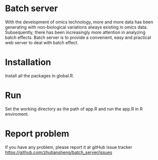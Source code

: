 # Batch server
With the development of omics technology, more and more data has been generating with non-biological variations always existing in omics data. Subsequently, there has been increasingly more attention in analyzing batch effects. Batch server is to provide a convenient, easy and practical web server to deal with batch effect.
# Installation
Install all the packages in global.R.
# Run
Set the working directory as the path of app.R and run the app.R in R enviroment. 
# Report problem
 If you have any problem, please report it at gitHub issue tracker https://github.com/zhutiansheng/batch_server/issues
